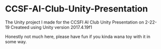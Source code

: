 # CCSF-AI-Club-Unity-Presentation
The Unity project I made for the CCSFI AI Club Unity Presentation on 2-22-19
Createed using Unity version 2017.4.19f1

Honestly not much here, please have fun if you kinda wana toy with it in some way.
